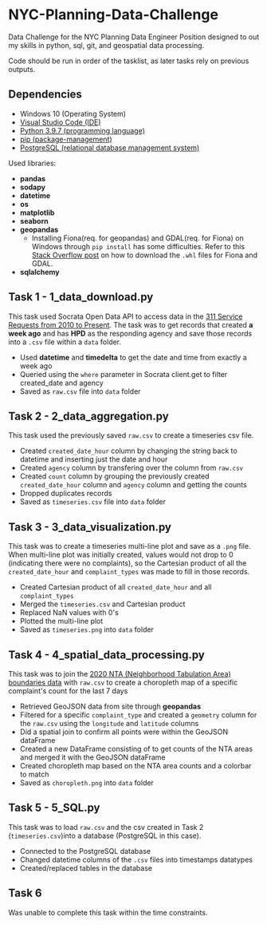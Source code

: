 # NYC-Planning-Data-Challenge
Data Challenge for the NYC Planning Data Engineer Position designed to out my skills in python, sql, git, and geospatial data processing.

Code should be run in order of the tasklist, as later tasks rely on previous outputs.
## Dependencies
- Windows 10 (Operating System)
- [Visual Studio Code (IDE)](https://code.visualstudio.com/)
- [Python 3.9.7 (programming language)](https://www.python.org/downloads/)
- [pip (package-management)](https://docs.python.org/3/installing/index.html)
- [PostgreSQL (relational database management system)](https://www.postgresql.org/)

Used libraries:
- **pandas**
- **sodapy**
- **datetime**
- **os**
- **matplotlib**
- **seaborn**
- **geopandas**
  - Installing Fiona(req. for geopandas) and GDAL(req. for Fiona) on Windows through `pip install` has some difficulties. Refer to this [Stack Overflow post](https://stackoverflow.com/questions/56958421/pip-install-geopandas-on-windows) on how to download the `.whl` files for Fiona and GDAL.
- **sqlalchemy**

## Task 1 - 1_data_download.py
This task used Socrata Open Data API to access data in the [311 Service Requests from 2010 to Present](https://data.cityofnewyork.us/Social-Services/311-Service-Requests-from-2010-to-Present/erm2-nwe9). The task was to get records that created **a week ago** and has **HPD** as the responding agency and save those records into a `.csv` file within a `data` folder.
- Used **datetime** and **timedelta** to get the date and time from exactly a week ago
- Queried using the `where` parameter in Socrata client.get to filter created_date and agency
- Saved as `raw.csv` file into `data` folder
## Task 2 - 2_data_aggregation.py
This task used the previously saved `raw.csv` to create a timeseries csv file.
- Created `created_date_hour` column by changing the string back to datetime and inserting just the date and hour
- Created `agency` column by transfering over the column from `raw.csv`
- Created `count` column by grouping the previously created `created_date_hour` column and `agency` column and getting the counts
- Dropped duplicates records
- Saved as `timeseries.csv` file into `data` folder
## Task 3 - 3_data_visualization.py
This task was to create a timeseries multi-line plot and save as a `.png` file. When multi-line plot was initially created, values would not drop to 0 (indicating there were no complaints), so the Cartesian product of all the `created_date_hour` and `complaint_types` was made to fill in those records.
- Created Cartesian product of all `created_date_hour` and all `complaint_types`
- Merged the `timeseries.csv` and Cartesian product
- Replaced NaN values with 0's
- Plotted the multi-line plot
- Saved as `timeseries.png` into `data` folder
## Task 4 - 4_spatial_data_processing.py
This task was to join the [2020 NTA (Neighborhood Tabulation Area) boundaries data](https://www1.nyc.gov/site/planning/data-maps/open-data/census-download-metadata.page) with `raw.csv` to create a choropleth map of a specific complaint's count for the last 7 days
- Retrieved GeoJSON data from site through **geopandas**
- Filtered for a specific `complaint_type` and created a `geometry` column for the `raw.csv` using the `longitude` and `latitude` columns
- Did a spatial join to confirm all points were within the GeoJSON dataFrame
- Created a new DataFrame consisting of to get counts of the NTA areas and merged it with the GeoJSON dataFrame
- Created choropleth map based on the NTA area counts and a colorbar to match
- Saved as `choropleth.png` into `data` folder
## Task 5 - 5_SQL.py
This task was to load `raw.csv` and the csv created in Task 2 (`timeseries.csv`)into a database (PostgreSQL in this case).
- Connected to the PostgreSQL database
- Changed datetime columns of the `.csv` files into timestamps datatypes
- Created/replaced tables in the database
## Task 6
Was unable to complete this task within the time constraints.
